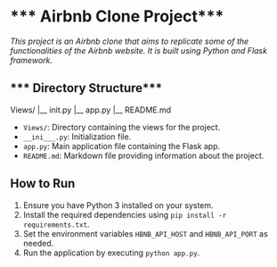 # *** Airbnb Clone Project***

*This project is an Airbnb clone that aims to replicate some of the functionalities of the Airbnb website. It is built using Python and Flask framework.*

## *** Directory Structure***

Views/
|__ init.py
|__ app.py
|__ README.md


- `Views/`: Directory containing the views for the project.
- `__ini___.py`: Initialization file.
- `app.py`: Main application file containing the Flask app.
- `README.md`: Markdown file providing information about the project.

## How to Run

1. Ensure you have Python 3 installed on your system.
2. Install the required dependencies using `pip install -r requirements.txt`.
3. Set the environment variables `HBNB_API_HOST` and `HBNB_API_PORT` as needed.
4. Run the application by executing `python app.py`.

